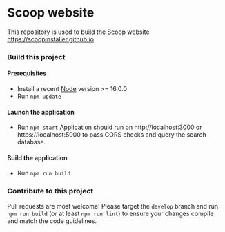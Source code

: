 
# Scoop website

This repository is used to build the Scoop website https://scoopinstaller.github.io


### Build this project

#### Prerequisites
- Install a recent [Node](https://nodejs.org/en/ "Node") version >= 16.0.0
- Run `npm update`

#### Launch the application
- Run `npm start`
Application should run on http://localhost:3000 or https://localhost:5000 to pass CORS checks and query the search database.

#### Build the application
- Run `npm run build`

### Contribute to this project
Pull requests are most welcome!
Please target the `develop` branch and run `npm run build` (or at least `npm run lint`) to ensure your changes compile and match the code guidelines.